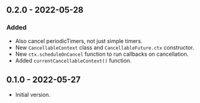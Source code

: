 ## 0.2.0 - 2022-05-28

### Added
- Also cancel periodicTimers, not just simple timers.
- New `CancellableContext` class and `CancellableFuture.ctx` constructor.
- New `ctx.scheduleOnCancel` function to run callbacks on cancellation.
- Added `currentCancellableContext()` function.

## 0.1.0 - 2022-05-27

- Initial version.
